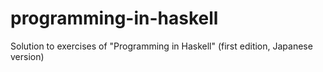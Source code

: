 # programming-in-haskell
Solution to exercises of "Programming in Haskell" (first edition, Japanese version)

